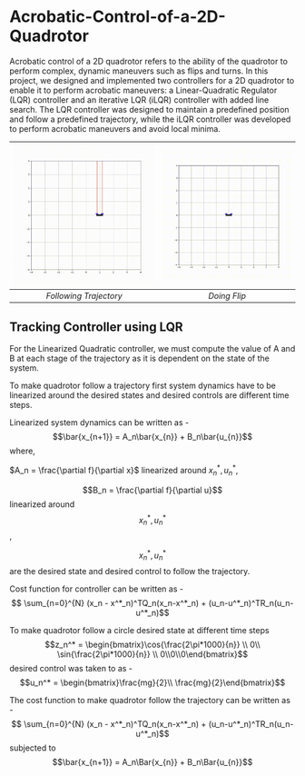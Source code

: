 # Acrobatic-Control-of-a-2D-Quadrotor
Acrobatic control of a 2D quadrotor refers to the ability of the quadrotor to perform complex, dynamic maneuvers such as flips and turns. In this project, we designed and implemented two controllers for a 2D quadrotor to enable it to perform acrobatic maneuvers: a Linear-Quadratic Regulator (LQR) controller and an iterative LQR (iLQR) controller with added line search. The LQR controller was designed to maintain a predefined position and follow a predefined trajectory, while the iLQR controller was developed to perform acrobatic maneuvers and avoid local minima. 

<!-- <p align = 'center'>
<img src = "assets/quadrotorcircle.gif">
<img src = "assets/quadrotoracrobatic.gif">  
</p>   -->

![Alt text](assets/quadrotorcircle.gif)|![Alt text](assets/quadrotoracrobatic.gif)
 :--:|:--:
  *Following Trajectory* |*Doing Flip*
  
## Tracking Controller using LQR

For the Linearized Quadratic controller, we must compute the value of A and B at each stage of the trajectory as it is dependent on the state of the system.

To make quadrotor follow a trajectory first system dynamics have to be linearized around the desired states and desired controls are different time steps.

Linearized system dynamics can be written as - 
$$\bar{x_{n+1}} = A_n\bar{x_{n}} + B_n\bar{u_{n}}$$
where,

$A_n =  \frac{\partial f}{\partial x}$ linearized around $x_{n}^*, u_{n}^*$, 

$$B_n =  \frac{\partial f}{\partial u}$$ linearized around $$x_{n}^*, u_{n}^*$$, 

$$x_{n}^*, u_{n}^*$$  are the desired state and desired control to follow the trajectory. 

Cost function for controller can be written as -
$$ \sum_{n=0}^{N} (x_n - x^*_n)^TQ_n(x_n-x^*_n) + (u_n-u^*_n)^TR_n(u_n-u^*_n)$$

To make quadrotor follow a circle desired state at different time steps
$$z_n^* = \begin{bmatrix}\cos{\frac{2\pi*1000}{n}} \\
0\\
\sin{\frac{2\pi*1000}{n}} \\
0\\0\\0\end{bmatrix}$$
desired control was taken to as - 
$$u_n^* = \begin{bmatrix}\frac{mg}{2}\\ \frac{mg}{2}\end{bmatrix}$$

The cost function to make quadrotor follow the trajectory can be written as - 
$$ \sum_{n=0}^{N} (x_n - x^*_n)^TQ_n(x_n-x^*_n) + (u_n-u^*_n)^TR_n(u_n-u^*_n)$$
subjected to 
$$\bar{x_{n+1}} = A_n\Bar{x_{n}} + B_n\Bar{u_{n}}$$
